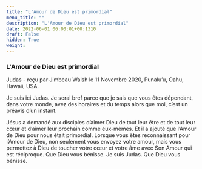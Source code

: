 ```yaml
---
title: "L'Amour de Dieu est primordial"
menu_title: ""
description: "L'Amour de Dieu est primordial"
date: 2022-06-01 06:00:01+00:1310
draft: False
hidden: True
weight:
---
```

### L'Amour de Dieu est primordial

Judas - reçu par Jimbeau Walsh le 11 Novembre 2020, Punalu’u, Oahu, Hawaii, USA.

Je suis ici Judas. Je serai bref parce que je sais que vous êtes dépendant, dans votre monde, avez des horaires et du temps alors que moi, c’est un préavis d’un instant.

Jésus a demandé aux disciples d’aimer Dieu de tout leur être et de tout leur cœur et d’aimer leur prochain comme eux-mêmes. Et il a ajouté que l’Amour de Dieu pour nous était primordial. Lorsque vous êtes reconnaissant pour l’Amour de Dieu, non seulement vous envoyez votre amour, mais vous permettez à Dieu de toucher votre cœur et votre âme avec Son Amour qui est réciproque. Que Dieu vous bénisse. Je suis Judas. Que Dieu vous bénisse.

